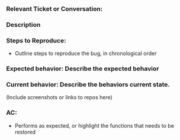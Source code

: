 ### Relevant Ticket or Conversation:

### Description

### Steps to Reproduce:
  - Outline steps to reproduce the bug, in chronological order 

### Expected behavior: Describe the expected behavior

### Current behavior: Describe the behaviors current state.

(Include screenshots or links to repos here)

### AC:

  - Performs as expected, or highlight the functions that needs to be restored
